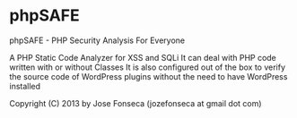 phpSAFE
=======

phpSAFE - PHP Security Analysis For Everyone

A PHP Static Code Analyzer for XSS and SQLi
It can deal with PHP code written with or without Classes
It is also configured out of the box to verify the source code of WordPress plugins without the need to have WordPress installed

Copyright (C) 2013 by Jose Fonseca (jozefonseca at gmail dot com)
